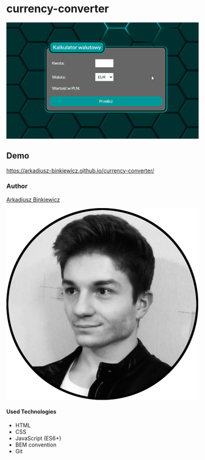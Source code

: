 # currency-converter

![page gif](https://github.com/Arkadiusz-Binkiewicz/currency-converter/blob/main/images/currencyconverter.gif?raw=true)

## Demo

https://arkadiusz-binkiewicz.github.io/currency-converter/

### Author

[Arkadiusz Binkiewicz](https://github.com/Arkadiusz-Binkiewicz)

![Arkadiusz Binkiewicz](https://github.com/Arkadiusz-Binkiewicz/currency-converter/blob/main/images/arkadiusz.jpg?raw=true)

#### Used Technologies
- HTML
- CSS
- JavaScript (ES6+)
- BEM convention
- Git


